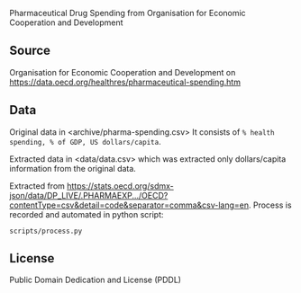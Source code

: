 Pharmaceutical Drug Spending from Organisation for Economic Cooperation and Development

## Source

Organisation for Economic Cooperation and Development on https://data.oecd.org/healthres/pharmaceutical-spending.htm

## Data

Original data in <archive/pharma-spending.csv>
It consists of `% health spending, % of GDP, US dollars/capita`. 

Extracted data in <data/data.csv> which was extracted only dollars/capita information from the original data. 

Extracted from https://stats.oecd.org/sdmx-json/data/DP_LIVE/.PHARMAEXP.../OECD?contentType=csv&detail=code&separator=comma&csv-lang=en. Process is recorded and automated in python script:
```
scripts/process.py
```

## License

Public Domain Dedication and License (PDDL)